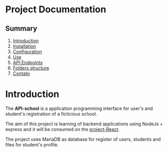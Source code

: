 # Project Documentation

## Summary
1. [Introduction](#introduction)
2. [Installation](#installation)
3. [Configuration](#configuração)
4. [Use](#use)
5. [API Endpoints](#api-endpoints)
6. [Folders structure](#folder-structure)
7. [Contato](#contato)


# Introduction

The **API-school** is a application programming interface for user's and student's registration of a ficticious school.

The aim of this project is learning of backend applications using NodeJs + express and it will be consumed on the [project-React](https://github.com/Rodfc773/projeto-React).

The project uses MariaDB as database for register of users, students and files for student's profile.
